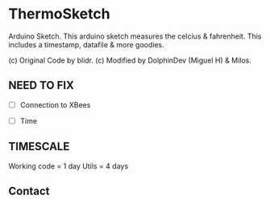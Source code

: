 # ThermoSketch
Arduino Sketch.
This arduino sketch measures the celcius & fahrenheit.
This includes a timestamp, datafile & more goodies.

(c) Original Code by blidr.
(c) Modified by DolphinDev (Miguel H) & Milos.
## NEED TO FIX
- [ ] Connection to XBees
- [ ] Time




## TIMESCALE
Working code = 1 day
Utils = 4 days

## Contact




